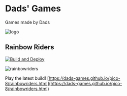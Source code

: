 # Dads' Games
Games made by Dads

![logo](https://github.com/jonrick/dadsgames/blob/main/logo.png)


## Rainbow Riders
[![Build and Deploy](https://github.com/Dads-Games/pico-8/actions/workflows/blank.yml/badge.svg)](https://github.com/Dads-Games/pico-8/actions/workflows/blank.yml)

![rainbowriders](https://github.com/jonrick/dadsgames/blob/main/rainbowriders.gif)

Play the latest build!
[https://dads-games.github.io/pico-8/rainbowriders.html](https://dads-games.github.io/pico-8/rainbowriders.html)
